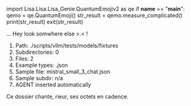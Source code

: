 
import Lisa.Lisa.Lisa_Genie.QuantumEmojiv2 as qe
if __name__ == "__main__":
  qemo = qe.QuantumEmoji()
  str_result = qemo.measure_complicated()
  print(str_result)
  exit(str_result)

... Hey look somwhere else >.< !

1. Path: ./scripts/vllm/tests/models/fixtures
2. Subdirectories: 0
3. Files: 2
4. Example types: .json
5. Sample file: mistral_small_3_chat.json
6. Sample subdir: n/a
7. AGENT inserted automatically

Ce dossier chante, rieur, ses octets en cadence.
